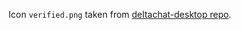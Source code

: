 Icon `verified.png` taken from [deltachat-desktop repo](https://github.com/deltachat/deltachat-desktop/tree/master/images).

